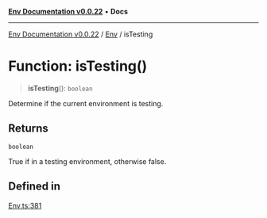 [**Env Documentation v0.0.22**](../../README.md) • **Docs**

***

[Env Documentation v0.0.22](../../modules.md) / [Env](../README.md) / isTesting

# Function: isTesting()

> **isTesting**(): `boolean`

Determine if the current environment is testing.

## Returns

`boolean`

True if in a testing environment, otherwise false.

## Defined in

[Env.ts:381](https://github.com/stonemjs/env/blob/124cf5a9bb4d52a40aa57ec31324015ae2a6346e/src/Env.ts#L381)
